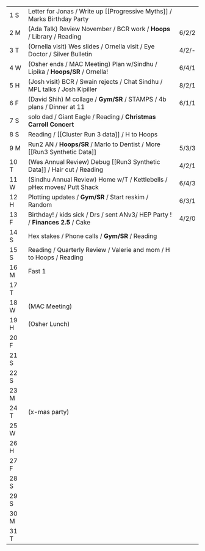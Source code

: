 |      |                                                                                |       |
| ---- | ------------------------------------------------------------------------------ | ----- |
| 1  S | Letter for Jonas / Write up [[Progressive Myths]] / Marks Birthday Party       |       |
| 2  M | (Ada Talk) Review November / BCR work / **Hoops** / Library / Reading          | 6/2/2 |
| 3  T | (Ornella visit) Wes slides / Ornella visit / Eye Doctor / Silver Bulletin      | 4/2/- |
| 4  W | (Osher ends / MAC Meeting) Plan w/Sindhu / Lipika / **Hoops/SR** / Ornella!    | 6/4/1 |
| 5  H | (Josh visit) BCR / Swain rejects / Chat Sindhu / MPL talks / Josh Kipiller     | 8/2/1 |
| 6  F | (David Shih) M collage / **Gym/SR** / STAMPS / 4b plans / Dinner at 11         | 6/1/1 |
| 7  S | solo dad / Giant Eagle / Reading / **Christmas Carroll Concert**               |       |
| 8  S | Reading / [[Cluster Run 3 data]] / H to Hoops                                  |       |
| 9  M | Run2 AN / **Hoops/SR**  / Marlo to Dentist / More [[Run3 Synthetic Data]]      | 5/3/3 |
| 10 T | (Wes Annual Review) Debug [[Run3 Synthetic Data]] / Hair cut / Reading         | 4/2/1 |
| 11 W | (Sindhu Annual Review) Home w/T / Kettlebells / pHex moves/ Putt Shack         | 6/4/3 |
| 12 H | Plotting updates  / **Gym/SR** / Start reskim / Random                         | 6/3/1 |
| 13 F | Birthday! / kids sick / Drs / sent ANv3/ HEP Party ! / **Finances 2.5** / Cake | 4/2/0 |
| 14 S | Hex stakes / Phone calls / **Gym/SR** / Reading                                |       |
| 15 S | Reading / Quarterly Review / Valerie and mom / H to Hoops / Reading            |       |
| 16 M | Fast 1                                                                         |       |
| 17 T |                                                                                |       |
| 18 W | (MAC Meeting)                                                                  |       |
| 19 H | (Osher Lunch)                                                                  |       |
| 20 F |                                                                                |       |
| 21 S |                                                                                |       |
| 22 S |                                                                                |       |
| 23 M |                                                                                |       |
| 24 T | (x-mas party)                                                                  |       |
| 25 W |                                                                                |       |
| 26 H |                                                                                |       |
| 27 F |                                                                                |       |
| 28 S |                                                                                |       |
| 29 S |                                                                                |       |
| 30 M |                                                                                |       |
| 31 T |                                                                                |       |
